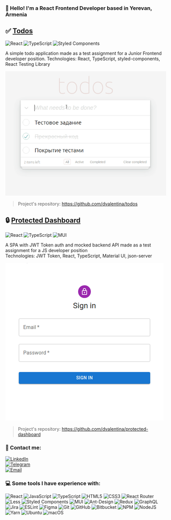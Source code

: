 ### :wave: Hello! I'm a React Frontend Developer based in Yerevan, Armenia

## :white_check_mark: [Todos](https://github.com/dvalentina/todos)
![React](https://img.shields.io/badge/react-%2320232a.svg?style=for-the-badge&logo=react&logoColor=%2361DAFB)
![TypeScript](https://img.shields.io/badge/typescript-%23007ACC.svg?style=for-the-badge&logo=typescript&logoColor=white)
![Styled Components](https://img.shields.io/badge/styled--components-DB7093?style=for-the-badge&logo=styled-components&logoColor=white)

A simple todo application made as a test assignment for a Junior Frontend developer position. 
Technologies: React, TypeScript, styled-components, React Testing Library

![Todos demo](https://github.com/dvalentina/todos/blob/84856f469001b2cb55d7e23f2ab9f378479f890d/screencast.gif?raw=true)

> Project's repository: https://github.com/dvalentina/todos 

## :lock: [Protected Dashboard](https://github.com/dvalentina/protected-dashboard)
![React](https://img.shields.io/badge/react-%2320232a.svg?style=for-the-badge&logo=react&logoColor=%2361DAFB)
![TypeScript](https://img.shields.io/badge/typescript-%23007ACC.svg?style=for-the-badge&logo=typescript&logoColor=white)
![MUI](https://img.shields.io/badge/MUI-%230081CB.svg?style=for-the-badge&logo=mui&logoColor=white)

A SPA with JWT Token auth and mocked backend API made as a test assignment for a JS developer position \
Technologies: JWT Token, React, TypeScript, Material UI, json-server

![Protected Dashboard demo](https://github.com/dvalentina/protected-dashboard/blob/d389ac41d65e48c54b083c0e8adab00937a07851/demo.gif?raw=true)

> Project's repository: https://github.com/dvalentina/protected-dashboard

### :speech_balloon: Contact me:

[![LinkedIn](https://img.shields.io/static/v1?label=LinkedIn&message=@dvalentina&labelColor=0077B5&color=grey&style=for-the-badge&logo=linkedin&logoColor=white)](https://www.linkedin.com/in/dvalentina/)  
[![Telegram](https://img.shields.io/static/v1?label=Telegram&message=@danilova_v_v&labelColor=2CA5E0&color=grey&style=for-the-badge&logo=telegram&logoColor=white)](https://t.me/danilova_v_v)  
[![Email](https://img.shields.io/static/v1?label=Email&message=danilova.vv@phystech.edu&labelColor=D14836&color=grey&style=for-the-badge&logoColor=white)](mailto:danilova.vv@phystech.edu) 

### :computer: Some tools I have experience with:

![React](https://img.shields.io/badge/react-%2320232a.svg?style=for-the-badge&logo=react&logoColor=%2361DAFB)
![JavaScript](https://img.shields.io/badge/javascript-%23323330.svg?style=for-the-badge&logo=javascript&logoColor=%23F7DF1E)
![TypeScript](https://img.shields.io/badge/typescript-%23007ACC.svg?style=for-the-badge&logo=typescript&logoColor=white)
![HTML5](https://img.shields.io/badge/html5-%23E34F26.svg?style=for-the-badge&logo=html5&logoColor=white)
![CSS3](https://img.shields.io/badge/css3-%231572B6.svg?style=for-the-badge&logo=css3&logoColor=white)
![React Router](https://img.shields.io/badge/React_Router-CA4245?style=for-the-badge&logo=react-router&logoColor=white)
![Less](https://img.shields.io/badge/less-2B4C80?style=for-the-badge&logo=less&logoColor=white)
![Styled Components](https://img.shields.io/badge/styled--components-DB7093?style=for-the-badge&logo=styled-components&logoColor=white)
![MUI](https://img.shields.io/badge/MUI-%230081CB.svg?style=for-the-badge&logo=mui&logoColor=white)
![Ant-Design](https://img.shields.io/badge/-AntDesign-%230170FE?style=for-the-badge&logo=ant-design&logoColor=white)
![Redux](https://img.shields.io/badge/redux-%23593d88.svg?style=for-the-badge&logo=redux&logoColor=white)
![GraphQL](https://img.shields.io/badge/-GraphQL-E10098?style=for-the-badge&logo=graphql&logoColor=white)
![Jira](https://img.shields.io/badge/jira-%230A0FFF.svg?style=for-the-badge&logo=jira&logoColor=white)
![ESLint](https://img.shields.io/badge/ESLint-4B3263?style=for-the-badge&logo=eslint&logoColor=white)
![Figma](https://img.shields.io/badge/figma-%23F24E1E.svg?style=for-the-badge&logo=figma&logoColor=white)
![Git](https://img.shields.io/badge/git-%23F05033.svg?style=for-the-badge&logo=git&logoColor=white)
![GitHub](https://img.shields.io/badge/github-%23121011.svg?style=for-the-badge&logo=github&logoColor=white)
![Bitbucket](https://img.shields.io/badge/bitbucket-%230047B3.svg?style=for-the-badge&logo=bitbucket&logoColor=white)
![NPM](https://img.shields.io/badge/NPM-%23CB3837.svg?style=for-the-badge&logo=npm&logoColor=white)
![NodeJS](https://img.shields.io/badge/node.js-6DA55F?style=for-the-badge&logo=node.js&logoColor=white)
![Yarn](https://img.shields.io/badge/yarn-%232C8EBB.svg?style=for-the-badge&logo=yarn&logoColor=white)
![Ubuntu](https://img.shields.io/badge/Ubuntu-E95420?style=for-the-badge&logo=ubuntu&logoColor=white)
![macOS](https://img.shields.io/badge/mac%20os-000000?style=for-the-badge&logo=macos&logoColor=F0F0F0)
